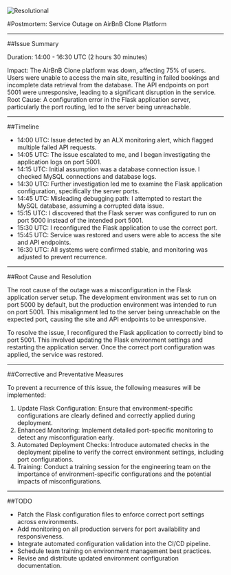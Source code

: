 ![Resolutional](resolution.jpeg)


#Postmortem: Service Outage on AirBnB Clone Platform

---

##Issue Summary

Duration: 14:00 - 16:30 UTC (2 hours 30 minutes)

Impact: The AirBnB Clone platform was down, affecting 75% of users. Users were unable to access the main site, resulting in failed bookings and incomplete data retrieval from the database. The API endpoints on port 5001 were unresponsive, leading to a significant disruption in the service.
Root Cause: A configuration error in the Flask application server, particularly the port routing, led to the server being unreachable.

---

##Timeline

* 14:00 UTC: Issue detected by an ALX monitoring alert, which flagged multiple failed API requests.
* 14:05 UTC: The issue escalated to me, and I began investigating the application logs on port 5001.
* 14:15 UTC: Initial assumption was a database connection issue. I checked MySQL connections and database logs.
* 14:30 UTC: Further investigation led me to examine the Flask application configuration, specifically the server ports.
* 14:45 UTC: Misleading debugging path: I attempted to restart the MySQL database, assuming a corrupted data issue.
* 15:15 UTC: I discovered that the Flask server was configured to run on port 5000 instead of the intended port 5001.
* 15:30 UTC: I reconfigured the Flask application to use the correct port.
* 15:45 UTC: Service was restored and users were able to access the site and API endpoints.
* 16:30 UTC: All systems were confirmed stable, and monitoring was adjusted to prevent recurrence.

---

##Root Cause and Resolution

The root cause of the outage was a misconfiguration in the Flask application server setup. The development environment was set to run on port 5000 by default, but the production environment was intended to run on port 5001. This misalignment led to the server being unreachable on the expected port, causing the site and API endpoints to be unresponsive.

To resolve the issue, I reconfigured the Flask application to correctly bind to port 5001. This involved updating the Flask environment settings and restarting the application server. Once the correct port configuration was applied, the service was restored.

---

##Corrective and Preventative Measures

To prevent a recurrence of this issue, the following measures will be implemented:
1. Update Flask Configuration: Ensure that environment-specific configurations are clearly defined and correctly applied during deployment.
2. Enhanced Monitoring: Implement detailed port-specific monitoring to detect any misconfiguration early.
3. Automated Deployment Checks: Introduce automated checks in the deployment pipeline to verify the correct environment settings, including port configurations.
4. Training: Conduct a training session for the engineering team on the importance of environment-specific configurations and the potential impacts of misconfigurations.

---

##TODO

* Patch the Flask configuration files to enforce correct port settings across environments.
* Add monitoring on all production servers for port availability and responsiveness.
* Integrate automated configuration validation into the CI/CD pipeline.
* Schedule team training on environment management best practices.
* Revise and distribute updated environment configuration documentation.
